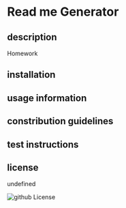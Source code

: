 # Read me Generator
## description
Homework
## installation

## usage information

## constribution guidelines

## test instructions

## license
undefined
  
  ![github License](https://img.shields.io/badge/license--blue.svg)
  
